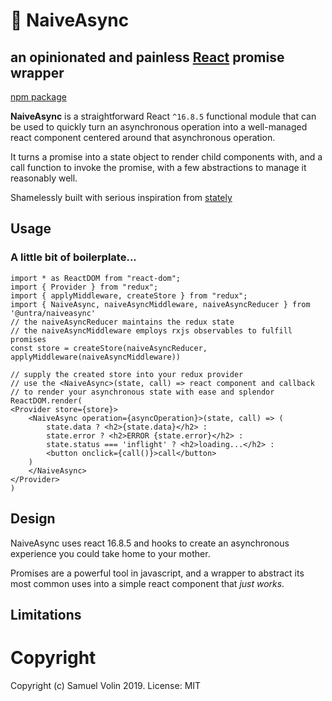 # 🔁 NaiveAsync
## an opinionated and painless [React](https://reactjs.org/) promise wrapper

[npm package](https://www.npmjs.com/package/@untra/naiveasync)

**NaiveAsync** is a straightforward React `^16.8.5` functional module that can be used to quickly turn an asynchronous operation into a well-managed react component centered around that asynchronous operation.

It turns a promise into a state object to render child components with, and a call function to invoke the promise, with a few abstractions to manage it reasonably well.

Shamelessly built with serious inspiration from [stately](https://github.com/hiebj/stately)

## Usage

### A little bit of boilerplate...
```tsx
import * as ReactDOM from "react-dom";
import { Provider } from "redux";
import { applyMiddleware, createStore } from "redux";
import { NaiveAsync, naiveAsyncMiddleware, naiveAsyncReducer } from '@untra/naiveasync'
// the naiveAsyncReducer maintains the redux state
// the naiveAsyncMiddleware employs rxjs observables to fulfill promises
const store = createStore(naiveAsyncReducer, applyMiddleware(naiveAsyncMiddleware))

// supply the created store into your redux provider
// use the <NaiveAsync>(state, call) => react component and callback
// to render your asynchronous state with ease and splendor
ReactDOM.render(
<Provider store={store}>
    <NaiveAsync operation={asyncOperation}>(state, call) => (
        state.data ? <h2>{state.data}</h2> :
        state.error ? <h2>ERROR {state.error}</h2> :
        state.status === 'inflight' ? <h2>loading...</h2> :
        <button onclick={call()}>call</button>
    )
    </NaiveAsync>
</Provider>
)

```

## Design

NaiveAsync uses react 16.8.5 and hooks to create an asynchronous experience you could take home to your mother.

Promises are a powerful tool in javascript, and a wrapper to abstract its most common uses into a simple react component that _just works._

<!-- Despite not being written with classes, I kept the [**SOLID principles**](https://en.wikipedia.org/wiki/SOLID) in mind while designing this package:

_Single Responsibility:_ This package does one thing, and does it well.

_Open / Close :_ The rendering and behavior of NaiveTable columns can be extended, and the code is open source.

_Liskov Substitution:_ By rendering arbitrary `DataObjects`, and accepting anonymous functions to return their `JSX.Elements` allow for "subtype" correctness.

_Interface Segregation:_ Inputs to the function are minimized to tolerate a bare-minimum, and accept only more features as desired.

_Dependency Inversion:_ Concrete details such as `data` and `headers` are input into higher-level abstractions. -->

## Limitations

# Copyright
Copyright (c) Samuel Volin 2019. License: MIT

